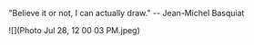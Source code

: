 "Believe it or not, I can actually draw." -- Jean-Michel Basquiat

![](Photo Jul 28, 12 00 03 PM.jpeg)
